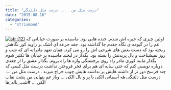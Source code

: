 ```yaml
---
title: "درست مثل من .... درست مثل دلتنگی"
date: "2015-08-16"
categories: 
  - "strixmood"
---
```


[![str (12)](http://localhost/wp-content/uploads/2015/08/str-12.jpg)](http://localhost/wp-content/uploads/2015/08/str-12.jpg) اولین چیزی که خیره اش شدم. خنده هایی بود. ماسیده بر صورت خیابانی که غم را در گیومه ی نگاه جغدم جا گذاشته بود. جغد جرعه ای اشک بر زاویه کور نگاهش ریخته بود که دست بغض های شرجی اش را رو می کرد. همان تعهد مادرانه ای که شب و روز نمیشناخت و بال پریدنش را بسته بود. بگذار در لبخند ماسیده بر خیابان ها تکثیر شوم بگذار مانند کوری مادر زاد روی برجستگی واژه ها راه بروم. بگذار عشق را از جغدی دوباره نویسی کنم که حتی سایه ای هم برای فخر فروختن نداشت درست مثل کسی که چند فرسخ دور تر از داشته هایش بر نداشته هایش چوب حراج میزند . درست مثل من .... درست مثل دلتنگی هه آسمانی الکی با پر و بال الکی ... وباز غم پنهانی من پشت نقاب الکی ... #شب\_ناله\_ها
